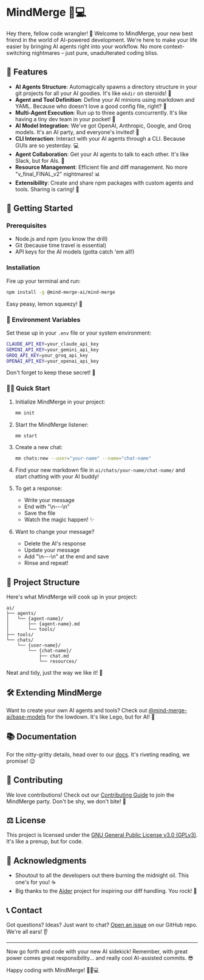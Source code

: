 # MindMerge 🧠💻

Hey there, fellow code wrangler! 👋 Welcome to MindMerge, your new best friend in the world of AI-powered development. We're here to make your life easier by bringing AI agents right into your workflow. No more context-switching nightmares – just pure, unadulterated coding bliss.

## 🚀 Features

- **AI Agents Structure**: Automagically spawns a directory structure in your git projects for all your AI goodies. It's like `mkdir` on steroids! 📁
- **Agent and Tool Definition**: Define your AI minions using markdown and YAML. Because who doesn't love a good config file, right? 📝
- **Multi-Agent Execution**: Run up to three agents concurrently. It's like having a tiny dev team in your pocket! 👥
- **AI Model Integration**: We've got OpenAI, Anthropic, Google, and Groq models. It's an AI party, and everyone's invited! 🎉
- **CLI Interaction**: Interact with your AI agents through a CLI. Because GUIs are so yesterday. 💻
- **Agent Collaboration**: Get your AI agents to talk to each other. It's like Slack, but for AIs. 💬
- **Resource Management**: Efficient file and diff management. No more "v_final_FINAL_v2" nightmares! 📊
- **Extensibility**: Create and share npm packages with custom agents and tools. Sharing is caring! 🤝

## 🏁 Getting Started

### Prerequisites

- Node.js and npm (you know the drill)
- Git (because time travel is essential)
- API keys for the AI models (gotta catch 'em all!)

### Installation

Fire up your terminal and run:

```bash
npm install -g @mind-merge-ai/mind-merge
```

Easy peasy, lemon squeezy! 🍋

### 🔑 Environment Variables

Set these up in your `.env` file or your system environment:

```bash
CLAUDE_API_KEY=your_claude_api_key
GEMINI_API_KEY=your_gemini_api_key
GROQ_API_KEY=your_groq_api_key
OPENAI_API_KEY=your_openai_api_key
```

Don't forget to keep these secret! 🤫

### 🏃‍♂️ Quick Start

1. Initialize MindMerge in your project:
   ```bash
   mm init
   ```

2. Start the MindMerge listener:
   ```bash
   mm start
   ```

3. Create a new chat:
   ```bash
   mm chats:new --user="your-name" --name="chat-name"
   ```

4. Find your new markdown file in `ai/chats/your-name/chat-name/` and start chatting with your AI buddy!

5. To get a response:
   - Write your message
   - End with "\n---\n"
   - Save the file
   - Watch the magic happen! ✨

6. Want to change your message?
   - Delete the AI's response
   - Update your message
   - Add "\n---\n" at the end and save
   - Rinse and repeat!

## 📁 Project Structure

Here's what MindMerge will cook up in your project:

```
ai/
├── agents/
│   └── {agent-name}/
│       ├── {agent-name}.md
│       └── tools/
├── tools/
└── chats/
    └── {user-name}/
        └── {chat-name}/
            ├── chat.md
            └── resources/
```

Neat and tidy, just the way we like it! 🧹

## 🛠 Extending MindMerge

Want to create your own AI agents and tools? Check out [@mind-merge-ai/base-models](https://www.npmjs.com/package/@mind-merge-ai/base-models) for the lowdown. It's like Lego, but for AI! 🧱

## 📚 Documentation

For the nitty-gritty details, head over to our [docs](link-to-documentation). It's riveting reading, we promise! 😉

## 🤝 Contributing

We love contributions! Check out our [Contributing Guide](link-to-contributing-guide) to join the MindMerge party. Don't be shy, we don't bite! 🎈

## ⚖️ License

This project is licensed under the [GNU General Public License v3.0 (GPLv3)](https://www.gnu.org/licenses/gpl-3.0.en.html). It's like a prenup, but for code.

## 🙏 Acknowledgments

- Shoutout to all the developers out there burning the midnight oil. This one's for you! ☕
- Big thanks to the [Aider](https://github.com/paul-gauthier/aider) project for inspiring our diff handling. You rock! 🎸

## 📞 Contact

Got questions? Ideas? Just want to chat? [Open an issue](link-to-issues) on our GitHub repo. We're all ears! 👂

---

Now go forth and code with your new AI sidekick! Remember, with great power comes great responsibility... and really cool AI-assisted commits. 😎

Happy coding with MindMerge! 🚀🧠💻